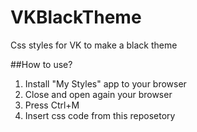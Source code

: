 # VKBlackTheme
Css styles for VK to make a black theme

##How to use?
1. Install "My Styles" app to your browser
2. Close and open again your browser
3. Press Ctrl+M
4. Insert css code from this reposetory
